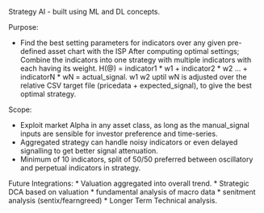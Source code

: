 Strategy AI - built using ML and DL concepts. 

Purpose: 
  * Find the best setting parameters for indicators over any given pre-defined asset chart with the ISP 
    After computing optimal settings; Combine the indicators into one strategy with multiple indicators with
    each having its weight. H(@) = indicator1 * w1 + indicator2 * w2 ... + indicatorN * wN  = actual_signal.
    w1 w2 uptil wN is adjusted over the relative CSV target file (pricedata + expected_signal), to give the best 
    optimal strategy.

    
Scope: 
  * Exploit market Alpha in any asset class, as long as the manual_signal inputs are sensible for investor 
  preference and time-series. 
  * Aggregated strategy can handle noisy indicators or even delayed signalling to get better signal attenuation.
  * Minimum of 10 indicators, split of 50/50 preferred between oscillatory and perpetual indicators in strategy.


   Future Integrations:
    * Valuation aggregated into overall trend. 
    * Strategic DCA based on valuation 
    * fundamental analysis of macro data
    * senitment analysis (sentix/fearngreed) 
    * Longer Term Technical analysis.
    
